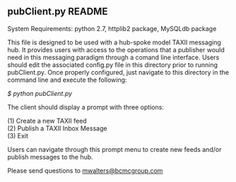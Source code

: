 ## pubClient.py README

System Requirements:  python 2.7, httplib2 package, MySQLdb package

This file is designed to be used with a hub-spoke model TAXII messaging hub.
It provides users with access to the operations that a publisher would need in this messaging paradigm through a comand line interface.
Users should edit the associated config.py file in this directory prior to running pubClient.py.
Once properly configured, just navigate to this directory in the command line and execute the following:

*$ python pubClient.py*

The client should display a prompt with three options:  

(1) Create a new TAXII feed  
(2) Publish a TAXII Inbox Message  
(3) Exit

Users can navigate through this prompt menu to create new feeds and/or publish messages to the hub.

Please send questions to mwalters@bcmcgroup.com
